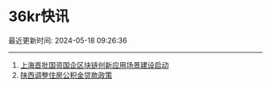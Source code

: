 # 36kr快讯

最近更新时间: 2024-05-18 09:26:36

--- 
1. [上海首批国资国企区块链创新应用场景建设启动](https://www.36kr.com/newsflashes/2780727672750982) 
2. [陕西调整住房公积金贷款政策](https://www.36kr.com/newsflashes/2780742821626761) 
